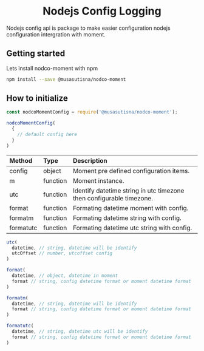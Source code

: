 <h1 align="center">Nodejs Config Logging</h1>

Nodejs config api is package to make easier configuration nodejs configuration intergration with moment.

## Getting started

Lets install nodco-moment with npm

```bash
npm install --save @musasutisna/nodco-moment
```

## How to initialize

```js
const nodcoMomentConfig = require('@musasutisna/nodco-moment');

nodcoMomentConfig(
  {
    // default config here
  }
)
```

| Method | Type | Description |
|:--|:--|:--|
| config | object | Moment pre defined configuration items. |
| m | function | Moment instance. |
| utc | function | Identify datetime string in utc timezone then configurable timezone. |
| format | function | Formating datetime moment with config. |
| formatm | function | Formating datetime string with config. |
| formatutc | function | Formating datetime utc string with config. |

```js
utc(
  datetime, // string, datetime will be identify
  utcOffset // number, utcoffset config
)

format(
  datetime, // object, datetime in moment
  format // string, config datetime format or moment datetime format
)

formatm(
  datetime, // string, datetime will be identify
  format // string, config datetime format or moment datetime format
)

formatutc(
  datetime, // string, datetime utc will be identify
  format // string, config datetime format or moment datetime format
)
```
